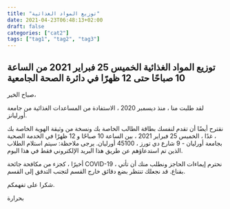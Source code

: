 ```yaml
---
title: "توزيع المواد الغذائية"
date: 2021-04-23T06:48:13+02:00
draft: false
categories: ["cat2"]
tags: ["tag1", "tag2", "tag3"]
---
```


## توزيع المواد الغذائية الخميس 25 فبراير 2021 من الساعة 10 صباحًا حتى 12 ظهرًا في دائرة الصحة الجامعية


صباح الخير،

لقد طلبت منا ، منذ ديسمبر 2020 ، الاستفادة من المساعدات الغذائية من جامعة أورليانز.

نقترح أيضًا أن تقدم لنفسك بطاقة الطالب الخاصة بك ونسخة من وثيقة الهوية الخاصة بك ، غدًا ، الخميس 25 فبراير 2021 ، بين الساعة 10 صباحًا و 12 ظهرًا في الخدمة الصحية بجامعة أورليان - 9 شارع دي تورز ، 45100 أورليان.
يرجى ملاحظة: سيتم استلام الطلاب الذين تم استدعاؤهم عن طريق هذا البريد الإلكتروني فقط في هذا اليوم.

أخيرًا ، كجزء من مكافحة جائحة COVID-19 ، نحترم إيماءات الحاجز ونطلب منك أن تأتي بقناع. قد نجعلك تنتظر بضع دقائق خارج القسم لتجنب التدفق إلى القسم.

شكرا على تفهمكم.

بحرارة
